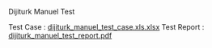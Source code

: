 Dijiturk Manuel Test

Test Case : [dijiturk_manuel_test_case.xls.xlsx](https://github.com/balkanlionur/DijiturkTestAutomation/files/11769277/dijiturk_manuel_test_case.xls.xlsx)
Test Report : [dijiturk_manuel_test_report.pdf](https://github.com/balkanlionur/DijiturkTestAutomation/files/11769279/dijiturk_manuel_test_report.pdf)



